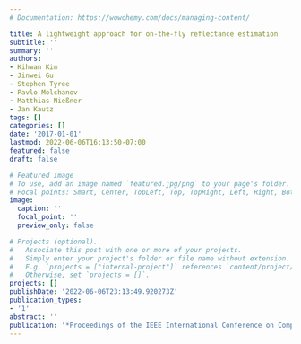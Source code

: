 ```yaml
---
# Documentation: https://wowchemy.com/docs/managing-content/

title: A lightweight approach for on-the-fly reflectance estimation
subtitle: ''
summary: ''
authors:
- Kihwan Kim
- Jinwei Gu
- Stephen Tyree
- Pavlo Molchanov
- Matthias Nießner
- Jan Kautz
tags: []
categories: []
date: '2017-01-01'
lastmod: 2022-06-06T16:13:50-07:00
featured: false
draft: false

# Featured image
# To use, add an image named `featured.jpg/png` to your page's folder.
# Focal points: Smart, Center, TopLeft, Top, TopRight, Left, Right, BottomLeft, Bottom, BottomRight.
image:
  caption: ''
  focal_point: ''
  preview_only: false

# Projects (optional).
#   Associate this post with one or more of your projects.
#   Simply enter your project's folder or file name without extension.
#   E.g. `projects = ["internal-project"]` references `content/project/deep-learning/index.md`.
#   Otherwise, set `projects = []`.
projects: []
publishDate: '2022-06-06T23:13:49.920273Z'
publication_types:
- '1'
abstract: ''
publication: '*Proceedings of the IEEE International Conference on Computer Vision*'
---
```

